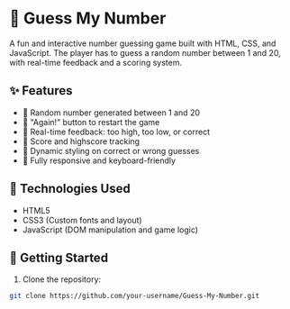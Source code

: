 # 🎯 Guess My Number

A fun and interactive number guessing game built with HTML, CSS, and JavaScript. The player has to guess a random number between 1 and 20, with real-time feedback and a scoring system.

## ✨ Features

- 🎲 Random number generated between 1 and 20
- 🔁 "Again!" button to restart the game
- 🧠 Real-time feedback: too high, too low, or correct
- 🧮 Score and highscore tracking
- 🎨 Dynamic styling on correct or wrong guesses
- 📱 Fully responsive and keyboard-friendly

## 🔧 Technologies Used

- HTML5
- CSS3 (Custom fonts and layout)
- JavaScript (DOM manipulation and game logic)

## 🚀 Getting Started

1. Clone the repository:

```bash
git clone https://github.com/your-username/Guess-My-Number.git
